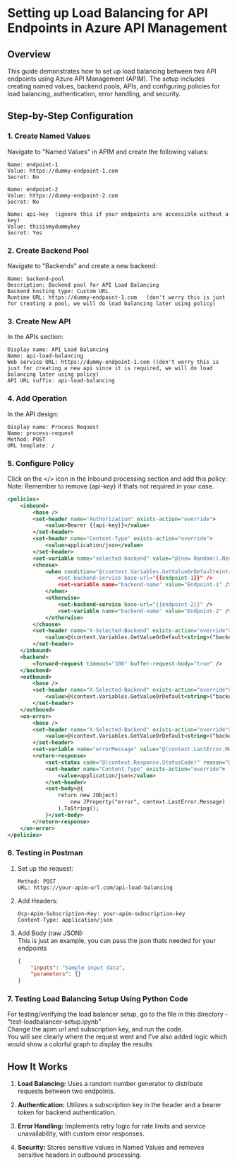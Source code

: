 # Setting up Load Balancing for API Endpoints in Azure API Management

## Overview

This guide demonstrates how to set up load balancing between two API endpoints using Azure API Management (APIM). The setup includes creating named values, backend pools, APIs, and configuring policies for load balancing, authentication, error handling, and security.

## Step-by-Step Configuration

### 1. Create Named Values

Navigate to "Named Values" in APIM and create the following values:

```plaintext
Name: endpoint-1
Value: https://dummy-endpoint-1.com
Secret: No

Name: endpoint-2
Value: https://dummy-endpoint-2.com
Secret: No

Name: api-key  (ignore this if your endpoints are accessible without a key)
Value: thisismydummykey
Secret: Yes
```

### 2. Create Backend Pool

Navigate to "Backends" and create a new backend:

```plaintext
Name: backend-pool
Description: Backend pool for API Load Balancing
Backend hosting type: Custom URL
Runtime URL: https://dummy-endpoint-1.com   (don't worry this is just for creating a pool, we will do load balancing later using policy)
```

### 3. Create New API

In the APIs section:

```plaintext
Display name: API Load Balancing
Name: api-load-balancing
Web service URL: https://dummy-endpoint-1.com ((don't worry this is just for creating a new api since it is required, we will do load balancing later using policy)
API URL suffix: api-load-balancing
```

### 4. Add Operation

In the API design:

```plaintext
Display name: Process Request
Name: process-request
Method: POST
URL template: /
```

### 5. Configure Policy

Click on the </> icon in the Inbound processing section and add this policy:  
Note: Remember to remove {api-key} if thats not required in your case.

```xml
<policies>
    <inbound>
        <base />
        <set-header name="Authorization" exists-action="override">
            <value>Bearer {{api-key}}</value>
        </set-header>
        <set-header name="Content-Type" exists-action="override">
            <value>application/json</value>
        </set-header>
        <set-variable name="selected-backend" value="@(new Random().Next(2))" />
        <choose>
            <when condition="@(context.Variables.GetValueOrDefault<int>("selected-backend") == 0)">
                <set-backend-service base-url="{{endpoint-1}}" />
                <set-variable name="backend-name" value="Endpoint-1" />
            </when>
            <otherwise>
                <set-backend-service base-url="{{endpoint-2}}" />
                <set-variable name="backend-name" value="Endpoint-2" />
            </otherwise>
        </choose>
        <set-header name="X-Selected-Backend" exists-action="override">
            <value>@(context.Variables.GetValueOrDefault<string>("backend-name"))</value>
        </set-header>
    </inbound>
    <backend>
        <forward-request timeout="300" buffer-request-body="true" />
    </backend>
    <outbound>
        <base />
        <set-header name="X-Selected-Backend" exists-action="override">
            <value>@(context.Variables.GetValueOrDefault<string>("backend-name"))</value>
        </set-header>
    </outbound>
    <on-error>
        <base />
        <set-header name="X-Selected-Backend" exists-action="override">
            <value>@(context.Variables.GetValueOrDefault<string>("backend-name"))</value>
        </set-header>
        <set-variable name="errorMessage" value="@(context.LastError.Message)" />
        <return-response>
            <set-status code="@(context.Response.StatusCode)" reason="@(context.Response.StatusReason)" />
            <set-header name="Content-Type" exists-action="override">
                <value>application/json</value>
            </set-header>
            <set-body>@{
                return new JObject(
                    new JProperty("error", context.LastError.Message)
                ).ToString();
            }</set-body>
        </return-response>
    </on-error>
</policies>
```

### 6. Testing in Postman

1. Set up the request:

   ```plaintext
   Method: POST
   URL: https://your-apim-url.com/api-load-balancing
   ```

2. Add Headers:

   ```plaintext
   Ocp-Apim-Subscription-Key: your-apim-subscription-key
   Content-Type: application/json
   ```

3. Add Body (raw JSON):  
   This is just an example, you can pass the json thats needed for your endpoints

   ```json
   {
       "inputs": "Sample input data",
       "parameters": {}
   }
   ```

### 7. Testing Load Balancing Setup Using Python Code  
For testing/verifying the load balancer setup, go to the file in this directory - "test-loadbalancer-setup.ipynb"  
Change the apim url and subscription key, and run the code.  
You will see clearly where the request went and I've also added logic which would show a colorful graph to display the results  

## How It Works

1. **Load Balancing:** Uses a random number generator to distribute requests between two endpoints.

2. **Authentication:** Utilizes a subscription key in the header and a bearer token for backend authentication.

3. **Error Handling:** Implements retry logic for rate limits and service unavailability, with custom error responses.

4. **Security:** Stores sensitive values in Named Values and removes sensitive headers in outbound processing.
